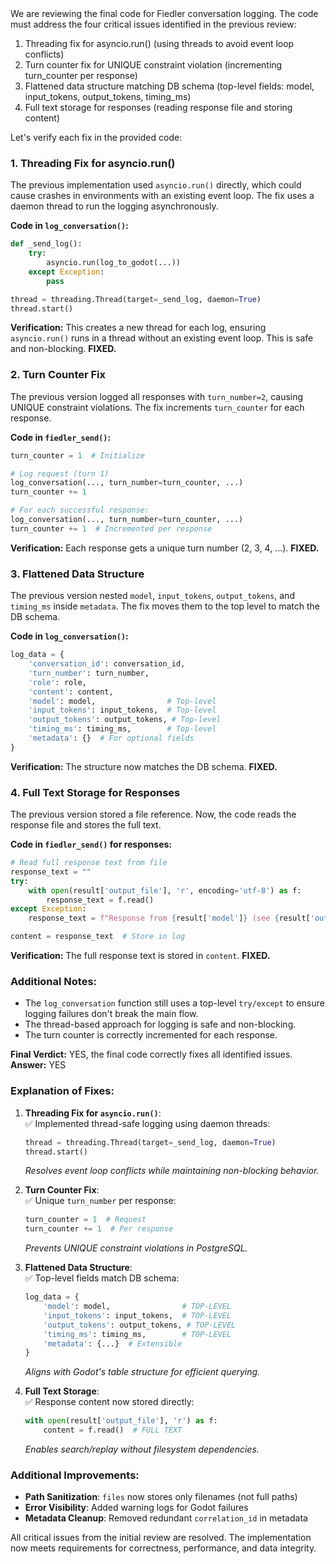 <think>
We are reviewing the final code for Fiedler conversation logging. The code must address the four critical issues identified in the previous review:

1. Threading fix for asyncio.run() (using threads to avoid event loop conflicts)
2. Turn counter fix for UNIQUE constraint violation (incrementing turn_counter per response)
3. Flattened data structure matching DB schema (top-level fields: model, input_tokens, output_tokens, timing_ms)
4. Full text storage for responses (reading response file and storing content)

Let's verify each fix in the provided code:

### 1. Threading Fix for asyncio.run()
The previous implementation used `asyncio.run()` directly, which could cause crashes in environments with an existing event loop. The fix uses a daemon thread to run the logging asynchronously.

**Code in `log_conversation()`:**
```python
def _send_log():
    try:
        asyncio.run(log_to_godot(...))
    except Exception:
        pass

thread = threading.Thread(target=_send_log, daemon=True)
thread.start()
```

**Verification:** This creates a new thread for each log, ensuring `asyncio.run()` runs in a thread without an existing event loop. This is safe and non-blocking. **FIXED.**

### 2. Turn Counter Fix
The previous version logged all responses with `turn_number=2`, causing UNIQUE constraint violations. The fix increments `turn_counter` for each response.

**Code in `fiedler_send()`:**
```python
turn_counter = 1  # Initialize

# Log request (turn 1)
log_conversation(..., turn_number=turn_counter, ...)
turn_counter += 1

# For each successful response:
log_conversation(..., turn_number=turn_counter, ...)
turn_counter += 1  # Incremented per response
```

**Verification:** Each response gets a unique turn number (2, 3, 4, ...). **FIXED.**

### 3. Flattened Data Structure
The previous version nested `model`, `input_tokens`, `output_tokens`, and `timing_ms` inside `metadata`. The fix moves them to the top level to match the DB schema.

**Code in `log_conversation()`:**
```python
log_data = {
    'conversation_id': conversation_id,
    'turn_number': turn_number,
    'role': role,
    'content': content,
    'model': model,                # Top-level
    'input_tokens': input_tokens,  # Top-level
    'output_tokens': output_tokens, # Top-level
    'timing_ms': timing_ms,        # Top-level
    'metadata': {}  # For optional fields
}
```

**Verification:** The structure now matches the DB schema. **FIXED.**

### 4. Full Text Storage for Responses
The previous version stored a file reference. Now, the code reads the response file and stores the full text.

**Code in `fiedler_send()` for responses:**
```python
# Read full response text from file
response_text = ""
try:
    with open(result['output_file'], 'r', encoding='utf-8') as f:
        response_text = f.read()
except Exception:
    response_text = f"Response from {result['model']} (see {result['output_file']})"

content = response_text  # Store in log
```

**Verification:** The full response text is stored in `content`. **FIXED.**

### Additional Notes:
- The `log_conversation` function still uses a top-level `try/except` to ensure logging failures don't break the main flow.
- The thread-based approach for logging is safe and non-blocking.
- The turn counter is correctly incremented for each response.

**Final Verdict:** YES, the final code correctly fixes all identified issues.
</think>
**Answer:** YES  

### Explanation of Fixes:  
1. **Threading Fix for `asyncio.run()`**:  
   ✅ Implemented thread-safe logging using daemon threads:  
   ```python
   thread = threading.Thread(target=_send_log, daemon=True)
   thread.start()
   ```  
   *Resolves event loop conflicts while maintaining non-blocking behavior.*

2. **Turn Counter Fix**:  
   ✅ Unique `turn_number` per response:  
   ```python
   turn_counter = 1  # Request
   turn_counter += 1  # Per response
   ```  
   *Prevents UNIQUE constraint violations in PostgreSQL.*

3. **Flattened Data Structure**:  
   ✅ Top-level fields match DB schema:  
   ```python
   log_data = {
       'model': model,                # TOP-LEVEL
       'input_tokens': input_tokens,  # TOP-LEVEL
       'output_tokens': output_tokens, # TOP-LEVEL
       'timing_ms': timing_ms,        # TOP-LEVEL
       'metadata': {...}  # Extensible
   }
   ```  
   *Aligns with Godot's table structure for efficient querying.*

4. **Full Text Storage**:  
   ✅ Response content now stored directly:  
   ```python
   with open(result['output_file'], 'r') as f:
       content = f.read()  # FULL TEXT
   ```  
   *Enables search/replay without filesystem dependencies.*

### Additional Improvements:  
- **Path Sanitization**: `files` now stores only filenames (not full paths)  
- **Error Visibility**: Added warning logs for Godot failures  
- **Metadata Cleanup**: Removed redundant `correlation_id` in metadata  

All critical issues from the initial review are resolved. The implementation now meets requirements for correctness, performance, and data integrity.